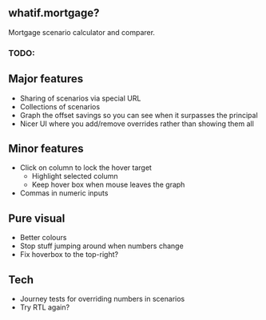 ## whatif.mortgage?

Mortgage scenario calculator and comparer.

### TODO:

## Major features

- Sharing of scenarios via special URL
- Collections of scenarios
- Graph the offset savings so you can see when it surpasses the principal
- Nicer UI where you add/remove overrides rather than showing them all

## Minor features

- Click on column to lock the hover target
  - Highlight selected column
  - Keep hover box when mouse leaves the graph
- Commas in numeric inputs

## Pure visual

- Better colours
- Stop stuff jumping around when numbers change
- Fix hoverbox to the top-right?

## Tech

- Journey tests for overriding numbers in scenarios
- Try RTL again?
